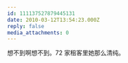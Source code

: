 ```yaml
---
id: 111137527879445131
date: 2010-03-12T13:54:23.000Z
reply: false
media_attachments: 0
---
```


想不到啊想不到。72 家租客里她那么清纯。

